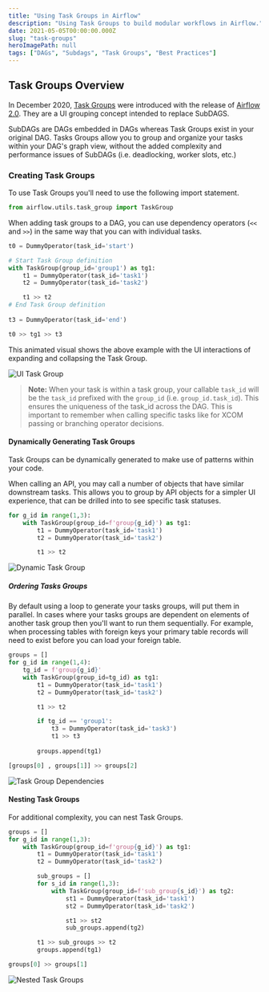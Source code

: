 ```yaml
---
title: "Using Task Groups in Airflow"
description: "Using Task Groups to build modular workflows in Airflow."
date: 2021-05-05T00:00:00.000Z
slug: "task-groups"
heroImagePath: null
tags: ["DAGs", "Subdags", "Task Groups", "Best Practices"]
---
```


## Task Groups Overview

In December 2020, [Task Groups](https://airflow.apache.org/docs/apache-airflow/stable/concepts.html#taskgroup) were introduced with the release of [Airflow 2.0](https://www.astronomer.io/blog/introducing-airflow-2-0). They are a UI grouping concept intended to replace SubDAGS.

SubDAGs are DAGs embedded in DAGs whereas Task Groups exist in your original DAG. Tasks Groups allow you to group and organize your tasks within your DAG's graph view, without the added complexity and performance issues of SubDAGs (i.e. deadlocking, worker slots, etc.)

### Creating Task Groups

To use Task Groups you'll need to use the following import statement.

```python 
from airflow.utils.task_group import TaskGroup
```

When adding task groups to a DAG, you can use dependency operators (`<<` and `>>`) in the same way that you can with individual tasks. 

```python
t0 = DummyOperator(task_id='start')

# Start Task Group definition
with TaskGroup(group_id='group1') as tg1:
    t1 = DummyOperator(task_id='task1')
    t2 = DummyOperator(task_id='task2')

    t1 >> t2
# End Task Group definition
    
t3 = DummyOperator(task_id='end')

t0 >> tg1 >> t3
```

This animated visual shows the above example with the UI interactions of expanding and collapsing the Task Group.

![UI Task Group](https://assets2.astronomer.io/main/guides/task-groups/task_groups_ui.gif)

> **Note:** When your task is within a task group, your callable `task_id` will be the `task_id` prefixed with the `group_id` (i.e. `group_id.task_id`). This ensures the uniqueness of the task_id across the DAG. This is important to remember when calling specific tasks like for XCOM passing or branching operator decisions. 

#### Dynamically Generating Task Groups

Task Groups can be dynamically generated to make use of patterns within your code. 

When calling an API, you may call a number of objects that have similar downstream tasks. This allows you to group by API objects for a simpler UI experience, that can be drilled into to see specific task statuses.

```python
for g_id in range(1,3):
    with TaskGroup(group_id=f'group{g_id}') as tg1:
        t1 = DummyOperator(task_id='task1')
        t2 = DummyOperator(task_id='task2')

        t1 >> t2

```

![Dynamic Task Group](https://assets2.astronomer.io/main/guides/task-groups/dynamic_task_groups.png)

##### Ordering Tasks Groups

By default using a loop to generate your tasks groups, will put them in parallel. In cases where your tasks groups are dependent on elements of another task group then you'll want to run them sequentially. For example, when processing tables with foreign keys your primary table records will need to exist before you can load your foreign table.

```python
groups = []
for g_id in range(1,4):
    tg_id = f'group{g_id}'
    with TaskGroup(group_id=tg_id) as tg1:
        t1 = DummyOperator(task_id='task1')
        t2 = DummyOperator(task_id='task2')

        t1 >> t2

        if tg_id == 'group1':
            t3 = DummyOperator(task_id='task3')
            t1 >> t3
                
        groups.append(tg1)

[groups[0] , groups[1]] >> groups[2]
```

![Task Group Dependencies](https://assets2.astronomer.io/main/guides/task-groups/task_group_dependencies.png)

#### Nesting Task Groups

For additional complexity, you can nest Task Groups. 

```python
groups = []
for g_id in range(1,3):
    with TaskGroup(group_id=f'group{g_id}') as tg1:
        t1 = DummyOperator(task_id='task1')
        t2 = DummyOperator(task_id='task2')

        sub_groups = []
        for s_id in range(1,3):
            with TaskGroup(group_id=f'sub_group{s_id}') as tg2:
                st1 = DummyOperator(task_id='task1')
                st2 = DummyOperator(task_id='task2')

                st1 >> st2
                sub_groups.append(tg2)

        t1 >> sub_groups >> t2
        groups.append(tg1)

groups[0] >> groups[1]
```

![Nested Task Groups](https://assets2.astronomer.io/main/guides/task-groups/nested_task_groups.png)
